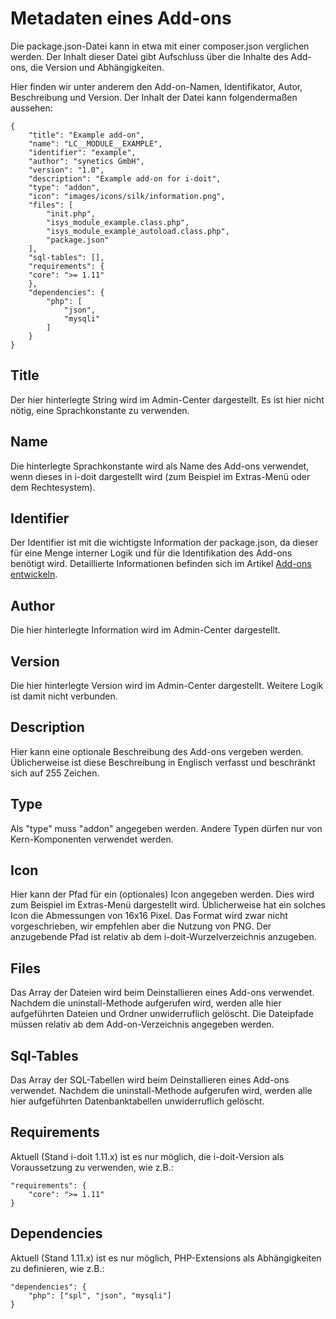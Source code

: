 # Metadaten eines Add-ons

Die package.json\-Datei kann in etwa mit einer composer.json verglichen werden. Der Inhalt dieser Datei gibt Aufschluss über die Inhalte des Add-ons, die Version und Abhängigkeiten. 

Hier finden wir unter anderem den Add-on-Namen, Identifikator, Autor, Beschreibung und Version. Der Inhalt der Datei kann folgendermaßen aussehen:

    {
        "title": "Example add-on",
        "name": "LC__MODULE__EXAMPLE",
        "identifier": "example",
        "author": "synetics GmbH",
        "version": "1.0",
        "description": "Example add-on for i-doit",
        "type": "addon",
        "icon": "images/icons/silk/information.png",
        "files": [
            "init.php",
            "isys_module_example.class.php",
            "isys_module_example_autoload.class.php",
            "package.json"
        ],
        "sql-tables": [],
        "requirements": {
        "core": ">= 1.11"
        },
        "dependencies": {
            "php": [
                "json",
                "mysqli"
            ]
        }
    }

Title
-----

Der hier hinterlegte String wird im Admin-Center dargestellt. Es ist hier nicht nötig, eine Sprachkonstante zu verwenden.

Name
----

Die hinterlegte Sprachkonstante wird als Name des Add-ons verwendet, wenn dieses in i-doit dargestellt wird (zum Beispiel im Extras-Menü oder dem Rechtesystem).

Identifier
----------

Der Identifier ist mit die wichtigste Information der package.json, da dieser für eine Menge interner Logik und für die Identifikation des Add-ons benötigt wird. Detaillierte Informationen befinden sich im Artikel [Add-ons entwickeln](index.md).

Author
------

Die hier hinterlegte Information wird im Admin-Center dargestellt.

Version
-------

Die hier hinterlegte Version wird im Admin-Center dargestellt. Weitere Logik ist damit nicht verbunden.

Description
-----------

Hier kann eine optionale Beschreibung des Add-ons vergeben werden. Üblicherweise ist diese Beschreibung in Englisch verfasst und beschränkt sich auf 255 Zeichen.

Type
----

Als "type" muss "addon" angegeben werden. Andere Typen dürfen nur von Kern-Komponenten verwendet werden.

Icon
----

Hier kann der Pfad für ein (optionales) Icon angegeben werden. Dies wird zum Beispiel im Extras-Menü dargestellt wird. Üblicherweise hat ein solches Icon die Abmessungen von 16x16 Pixel. Das Format wird zwar nicht vorgeschrieben, wir empfehlen aber die Nutzung von PNG. Der anzugebende Pfad ist relativ ab dem i-doit-Wurzelverzeichnis anzugeben.

Files
-----

Das Array der Dateien wird beim Deinstallieren eines Add-ons verwendet. Nachdem die uninstall\-Methode aufgerufen wird, werden alle hier aufgeführten Dateien und Ordner unwiderruflich gelöscht. Die Dateipfade müssen relativ ab dem Add-on-Verzeichnis angegeben werden.

Sql-Tables
----------

Das Array der SQL-Tabellen wird beim Deinstallieren eines Add-ons verwendet. Nachdem die uninstall-Methode aufgerufen wird, werden alle hier aufgeführten Datenbanktabellen unwiderruflich gelöscht.

Requirements
------------

Aktuell (Stand i-doit 1.11.x) ist es nur möglich, die i-doit-Version als Voraussetzung zu verwenden, wie z.B.:

    "requirements": {
        "core": ">= 1.11"
    }

Dependencies
------------

Aktuell (Stand 1.11.x) ist es nur möglich, PHP-Extensions als Abhängigkeiten zu definieren, wie z.B.:

    "dependencies": {
        "php": ["spl", "json", "mysqli"]
    }